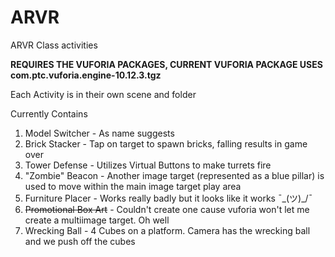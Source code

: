 # ARVR
 ARVR Class activities
 
**REQUIRES THE VUFORIA PACKAGES, CURRENT VUFORIA PACKAGE USES com.ptc.vuforia.engine-10.12.3.tgz**

Each Activity is in their own scene and folder

Currently Contains
1. Model Switcher - As name suggests
2. Brick Stacker - Tap on target to spawn bricks, falling results in game over
3. Tower Defense - Utilizes Virtual Buttons to make turrets fire
4. "Zombie" Beacon - Another image target (represented as a blue pillar) is used to move within the main image target play area
5. Furniture Placer - Works really badly but it looks like it works ¯\_(ツ)_/¯
6. ~~Promotional Box Art~~ - Couldn't create one cause vuforia won't let me create a multiimage target. Oh well
7. Wrecking Ball - 4 Cubes on a platform. Camera has the wrecking ball and we push off the cubes
